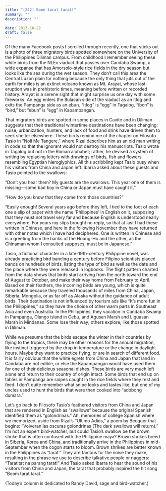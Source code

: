 ```yaml
---
title: "[242] Boom tarat tarat!"
summary: ""
description: ""

date: 2013-10-22
draft: false
---
```


Of the many Facebook posts I scrolled through recently, one that sticks out is a photo of three migratory birds spotted somewhere on the University of the Philippines Diliman campus. From childhood I remember seeing these white birds from the NLEx viaduct that passes over Candaba Swamp, a wide expanse that has Amorsolo-style rice fields in the dry season but looks like the sea during the wet season. They don’t call this area the Central Luzon plain for nothing because the only thing that juts out of the earth for miles is an extinct volcano known as Mt. Arayat, whose last eruption was in prehistoric times, meaning before written or recorded history. Arayat is a serene sight that might surprise us one day with some fireworks. An egg enters the Bulacan side of the viaduct as an itlog and exits the Pampanga side as an ebun. “Itlog” is “egg” in Tagalog, “ibon” is “bird,” but “ebun” is “egg” in Kapampangan.

That migratory birds are spotted in some places in Cavite and in Diliman suggests that their traditional wintertime destinations have been changing; noise, urbanization, hunters, and lack of food and drink have driven them to seek shelter elsewhere. These birds remind me of the chapter on Filosofo Tasio in “Noli Me Tangere,” where Rizal describes him as an old man writing in code so that the ignorant would not destroy his manuscripts. Tasio wrote in Tagalog but not in the Roman alphabet; rather, he devised a system of writing by replacing letters with drawings of birds, fish and flowers resembling Egyptian hieroglyphics. All this scribbling kept Tasio busy when his visitors from China and Japan left. Ibarra asked about these guests and Tasio pointed to the swallows:

“Don’t you hear them? My guests are the swallows. This year one of them is missing—some bad boy in China or Japan must have caught it.”

“How do you know that they come from those countries?”

“Easily enough! Several years ago before they left, I tied to the foot of each one a slip of paper with the name ‘Philippines’ in English on it, supposing that they must not travel very far and because English is understood nearly everywhere. For years my slips brought no reply, so that at last I had these written in Chinese, and here in the following November they have returned with other notes which I have had deciphered. One is written in Chinese and is a greeting from the banks of the Hoang-Ho and the other, as the Chinaman whom I consulted supposes, must be in Japanese.”

Tasio, a fictional character in a late-19th-century Philippine novel, was already practicing bird banding a century before Filipino scientists placed bands on hundreds of birds, listing the type of bird as well as the date and the place where they were released in logbooks. The flight pattern charted from the data shows that birds start arriving from the north toward the end of August to October, and make their way home from February to April. Based on their feathers, the incoming birds are young, which is quite remarkable because they traveled thousands of miles from China, Japan, Siberia, Mongolia, or as far off as Alaska without the guidance of adult birds. Their destination is not influenced by tourism ads like “It’s more fun in the Philippines,” so they have the choice of other warm parts in Southeast Asia and even Australia. In the Philippines, they vacation in Candaba Swamp in Pampanga, Olango island in Cebu, and Agusan Marsh and Liguasan Marsh in Mindanao. Some lose their way; others explore, like those spotted in Diliman.

While we presume that the birds escape the winter in their countries by flying to the tropics, there may be other reasons for the annual migration, like instinct triggered by the drop in temperature or the change in daylight hours. Maybe they want to practice flying, or are in search of different food. It is fairly obvious that the white egrets from China and Japan that land in Candaba are not edible, or else the Kapampangan would have used them for one of their delicious seasonal dishes. These birds are very much left alone and return to their country of origin intact. Some birds that end up on tables in Pampanga are snipes caught in the rice fields where they rest and feed. I don’t quite remember what snipe looks and tastes like, but one of my uncles used to hunt the birds that were then cooked into “adobong dumara.”

Let’s go back to Filosofo Tasio’s feathered visitors from China and Japan that are rendered in English as “swallows” because the original Spanish identified them as “golondrinas.” Ah, memories of college Spanish where we memorized, aside from Rizal’s “Ultimo Adios,” a poem by Becquer that begins: “Volveran las oscuras golondrinas (The dark swallows will return).” I’m not an expert bird-watcher, but could Tasio’s swallow be the brown shrike that is often confused with the Philippine maya? Brown shrikes breed in Siberia, Korea and China, and traditionally arrive in the Philippines in mid-September when the cogon starts to bloom. Brown shrikes are better known in the Philippines as “tarat.” They are famous for the noise they make, resulting in the phrase we use to describe talkative people or naggers: “Taratitat na parang tarat!” And Tasio asked Ibarra to hear the sound of his visitors from China and Japan, the tarat that probably inspired the hit song “Boom tarat tarat.”

(Today’s column is dedicated to Randy David, sage and bird-watcher.)
